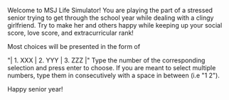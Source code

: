 Welcome to MSJ Life Simulator! You are playing the part of a stressed senior trying to get through the school year while dealing with a clingy girlfriend. 
Try to make her and others happy while keeping up your social score, love score, and extracurricular rank!

Most choices will be presented in the form of 

"| 1. XXX | 2. YYY | 3. ZZZ |"
Type the number of the corresponding selection and press enter to choose.
If you are meant to select multiple numbers, type them in consecutively with a space in between (i.e "1 2").

Happy senior year!
